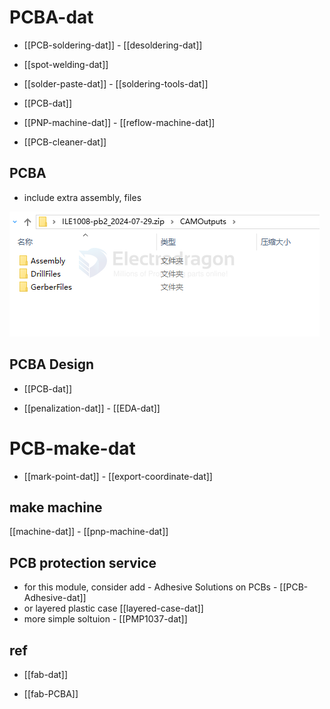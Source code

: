 
# PCBA-dat


- [[PCB-soldering-dat]] - [[desoldering-dat]]
  
- [[spot-welding-dat]] 

- [[solder-paste-dat]] - [[soldering-tools-dat]]

- [[PCB-dat]]





- [[PNP-machine-dat]] - [[reflow-machine-dat]] 

- [[PCB-cleaner-dat]]

## PCBA 

- include extra assembly, files 
  
![](2024-07-31-17-26-21.png)


## PCBA Design 

- [[PCB-dat]]

- [[penalization-dat]] - [[EDA-dat]]


# PCB-make-dat

- [[mark-point-dat]] - [[export-coordinate-dat]]

## make machine 

[[machine-dat]] - [[pnp-machine-dat]]



## PCB protection service 


- for this module, consider add - Adhesive Solutions on PCBs - [[PCB-Adhesive-dat]]
- or layered plastic case [[layered-case-dat]]
- more simple soltuion - [[PMP1037-dat]]

## ref 

- [[fab-dat]] 

- [[fab-PCBA]]

